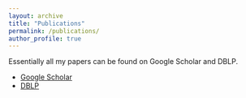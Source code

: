 ```yaml
---
layout: archive
title: "Publications"
permalink: /publications/
author_profile: true
---
```


Essentially all my papers can be found on Google Scholar and DBLP. 

- [Google Scholar](https://scholar.google.com/citations?user=YIwiAAsAAAAJ)
- [DBLP](https://dblp.org/pid/s/ClaudioTSilva.html)

<!-- {% if author.googlescholar %}
  You can also find my articles on <u><a href="{{author.googlescholar}}">my Google Scholar profile</a>.</u>
{% endif %}

{% include base_path %}

{% for post in site.publications reversed %}
  {% include archive-single.html %}
{% endfor %} -->

